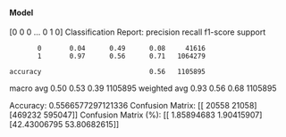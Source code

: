 #### Model
[0 0 0 ... 0 1 0]
Classification Report:
              precision    recall  f1-score   support

           0       0.04      0.49      0.08     41616
           1       0.97      0.56      0.71   1064279

    accuracy                           0.56   1105895
   macro avg       0.50      0.53      0.39   1105895
weighted avg       0.93      0.56      0.68   1105895

Accuracy: 0.5566577297121336
Confusion Matrix:
[[ 20558  21058]
 [469232 595047]]
Confusion Matrix (%):
[[ 1.85894683  1.90415907]
 [42.43006795 53.80682615]]
